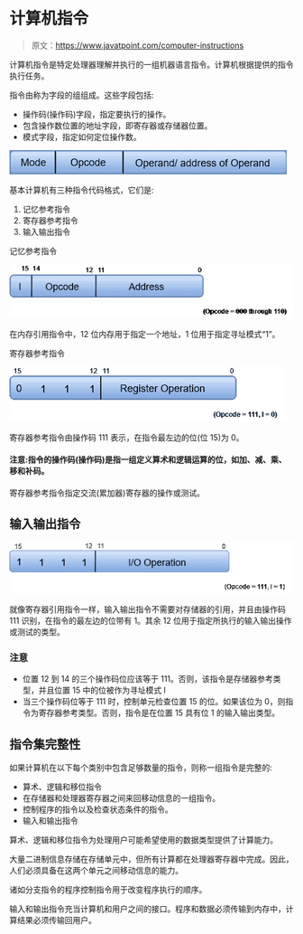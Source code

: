 # 计算机指令

> 原文：<https://www.javatpoint.com/computer-instructions>

计算机指令是特定处理器理解并执行的一组机器语言指令。计算机根据提供的指令执行任务。

指令由称为字段的组组成。这些字段包括:

*   操作码(操作码)字段，指定要执行的操作。
*   包含操作数位置的地址字段，即寄存器或存储器位置。
*   模式字段，指定如何定位操作数。

![Computer Instructions](img/70d4a56e8323f2c0436fcb500583ff98.png)

基本计算机有三种指令代码格式，它们是:

1.  记忆参考指令
2.  寄存器参考指令
3.  输入输出指令

记忆参考指令

![Computer Instructions](img/10e90dc23a80b47c13da32ccba3b8f82.png)

在内存引用指令中，12 位内存用于指定一个地址，1 位用于指定寻址模式“1”。

寄存器参考指令

![Computer Instructions](img/21d1895e929b4fd48441b26d19f4d9bd.png)

寄存器参考指令由操作码 111 表示，在指令最左边的位(位 15)为 0。

#### 注意:指令的操作码(操作码)是指一组定义算术和逻辑运算的位，如加、减、乘、移和补码。

寄存器参考指令指定交流(累加器)寄存器的操作或测试。

## 输入输出指令

![Computer Instructions](img/a6376d4af9072698002ba1688cb4efc7.png)

就像寄存器引用指令一样，输入输出指令不需要对存储器的引用，并且由操作码 111 识别，在指令的最左边的位带有 1。其余 12 位用于指定所执行的输入输出操作或测试的类型。

### 注意

*   位置 12 到 14 的三个操作码位应该等于 111。否则，该指令是存储器参考类型，并且位置 15 中的位被作为寻址模式 I
*   当三个操作码位等于 111 时，控制单元检查位置 15 的位。如果该位为 0，则指令为寄存器参考类型。否则，指令是在位置 15 具有位 1 的输入输出类型。

## 指令集完整性

如果计算机在以下每个类别中包含足够数量的指令，则称一组指令是完整的:

*   算术、逻辑和移位指令
*   在存储器和处理器寄存器之间来回移动信息的一组指令。
*   控制程序的指令以及检查状态条件的指令。
*   输入和输出指令

算术、逻辑和移位指令为处理用户可能希望使用的数据类型提供了计算能力。

大量二进制信息存储在存储单元中，但所有计算都在处理器寄存器中完成。因此，人们必须具备在这两个单元之间移动信息的能力。

诸如分支指令的程序控制指令用于改变程序执行的顺序。

输入和输出指令充当计算机和用户之间的接口。程序和数据必须传输到内存中，计算结果必须传输回用户。